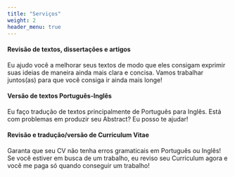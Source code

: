 ```yaml
---
title: "Serviços"
weight: 2
header_menu: true
---
```


 
#### Revisão de textos, dissertações e artigos

Eu ajudo você a melhorar seus textos de modo que eles consigam exprimir suas ideias de maneira ainda mais clara e concisa. Vamos trabalhar juntos(as) para que você consiga ir ainda mais longe!

#### Versão de textos Português-Inglês

Eu faço tradução de textos principalmente de Português para Inglês. Está com problemas em produzir seu Abstract? Eu posso te ajudar!

#### Revisão e tradução/versão de Curriculum Vitae

Garanta que seu CV não tenha erros gramaticais em Português ou Inglês! Se você estiver em busca de um trabalho, eu reviso seu Curriculum agora e você me paga só quando conseguir um trabalho!
